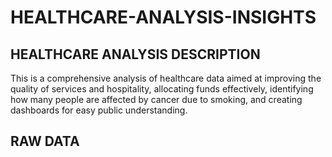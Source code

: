# HEALTHCARE-ANALYSIS-INSIGHTS
## HEALTHCARE ANALYSIS DESCRIPTION

This is a comprehensive analysis of healthcare data aimed at improving the quality of services and hospitality, allocating funds effectively, identifying how many people are affected by cancer due to smoking, and creating dashboards for easy public understanding.
## RAW DATA
[]([https://www.example.com](https://www.kaggle.com/datasets/ahmedmohamed2003/cafe-sales-dirty-data-for-cleaning-training))
 
  

